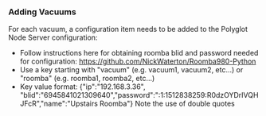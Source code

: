 ### Adding Vacuums
For each vacuum, a configuration item needs to be added to the Polyglot Node Server configuration:
 *  Follow instructions here for obtaining roomba blid and password needed for configuration: https://github.com/NickWaterton/Roomba980-Python
 *  Use a key starting with "vacuum" (e.g. vacuum1, vacuum2, etc...) or "roomba" (e.g. roomba1, roomba2, etc...)
 *  Key value format: {"ip":"192.168.3.36", "blid":"6945841021309640","password":":1:1512838259:R0dzOYDrIVQHJFcR","name":"Upstairs Roomba"}  Note the use of double quotes

